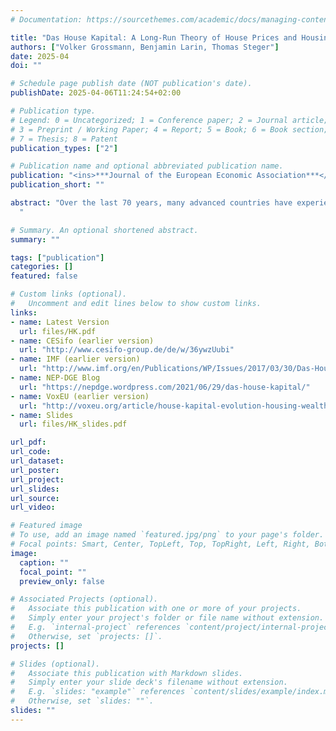 ```yaml
---
# Documentation: https://sourcethemes.com/academic/docs/managing-content/

title: "Das House Kapital: A Long-Run Theory of House Prices and Housing Wealth"
authors: ["Volker Grossmann, Benjamin Larin, Thomas Steger"]
date: 2025-04
doi: ""

# Schedule page publish date (NOT publication's date).
publishDate: 2025-04-06T11:24:54+02:00

# Publication type.
# Legend: 0 = Uncategorized; 1 = Conference paper; 2 = Journal article;
# 3 = Preprint / Working Paper; 4 = Report; 5 = Book; 6 = Book section;
# 7 = Thesis; 8 = Patent
publication_types: ["2"]

# Publication name and optional abbreviated publication name.
publication: "<ins>***Journal of the European Economic Association***</ins>"
publication_short: ""

abstract: "Over the last 70 years, many advanced countries have experienced growing real house prices and an increasing housing wealth-to-income ratio. To explain these long-run patterns, this paper introduces a novel multi-sector growth model where housing services are produced using non-reproducible land and reproducible structures. Land is also employed in the non-housing sector. First, we identify two fundamental mechanisms driving the long-run increase in the real house price: i) technological progress in the construction sector lags behind the technological progress of the rest of the economy and ii) housing production is more land-intensive than non-housing production. Second, we study transitional dynamics for the US, UK, France, and Germany. Our calibrated model explains most of the observed increase in the housing wealth-to-income ratio since 1950. Counterfactual experiments identify initially low stocks of residential structures and non-residential capital as key exogenous drivers for this increase. The associated investment incentives led to a long-lasting construction boom and steadily increasing land scarcity, boosting residential land prices.
  "

# Summary. An optional shortened abstract.
summary: ""

tags: ["publication"]
categories: []
featured: false

# Custom links (optional).
#   Uncomment and edit lines below to show custom links.
links:
- name: Latest Version
  url: files/HK.pdf
- name: CESifo (earlier version)
  url: "http://www.cesifo-group.de/de/w/36ywzUubi"
- name: IMF (earlier version)
  url: "http://www.imf.org/en/Publications/WP/Issues/2017/03/30/Das-House-Kapital-A-Long-Term-Housing-Macro-Model-44779"
- name: NEP-DGE Blog
  url: "https://nepdge.wordpress.com/2021/06/29/das-house-kapital/"
- name: VoxEU (earlier version)
  url: "http://voxeu.org/article/house-kapital-evolution-housing-wealth-1955-2100"
- name: Slides
  url: files/HK_slides.pdf

url_pdf:
url_code:
url_dataset:
url_poster:
url_project:
url_slides:
url_source:
url_video:

# Featured image
# To use, add an image named `featured.jpg/png` to your page's folder.
# Focal points: Smart, Center, TopLeft, Top, TopRight, Left, Right, BottomLeft, Bottom, BottomRight.
image:
  caption: ""
  focal_point: ""
  preview_only: false

# Associated Projects (optional).
#   Associate this publication with one or more of your projects.
#   Simply enter your project's folder or file name without extension.
#   E.g. `internal-project` references `content/project/internal-project/index.md`.
#   Otherwise, set `projects: []`.
projects: []

# Slides (optional).
#   Associate this publication with Markdown slides.
#   Simply enter your slide deck's filename without extension.
#   E.g. `slides: "example"` references `content/slides/example/index.md`.
#   Otherwise, set `slides: ""`.
slides: ""
---
```

